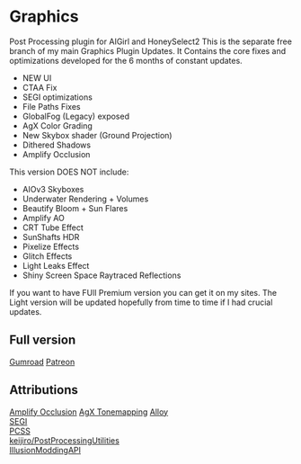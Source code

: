 # Graphics
Post Processing plugin for AIGirl and HoneySelect2
This is the separate free branch of my main Graphics Plugin Updates. It Contains the core fixes and optimizations developed for the 6 months of constant updates.

- NEW UI
- CTAA Fix
- SEGI optimizations
- File Paths Fixes
- GlobalFog (Legacy) exposed
- AgX Color Grading
- New Skybox shader (Ground Projection)
- Dithered Shadows
- Amplify Occlusion

This version DOES NOT include: 
- AIOv3 Skyboxes
- Underwater Rendering + Volumes
- Beautify Bloom + Sun Flares
- Amplify AO
- CRT Tube Effect
- SunShafts HDR
- Pixelize Effects
- Glitch Effects
- Light Leaks Effect
- Shiny Screen Space Raytraced Reflections

If you want to have FUll Premium version you can get it on my sites. The Light version will be updated hopefully from time to time if I had crucial updates.
## Full version
[Gumroad](https://hanmen.gumroad.com/l/gfxdev)
[Patreon](https://www.patreon.com/hanmen)


## Attributions
[Amplify Occlusion](https://github.com/AmplifyCreations/AmplifyOcclusion)
[AgX Tonemapping](https://github.com/FairplexVR/AgX-Tonemapping-Unity)
[Alloy](https://github.com/Josh015/Alloy)  
[SEGI](https://github.com/sonicether/SEGI)  
[PCSS](https://github.com/TheMasonX/UnityPCSS)  
[keijiro/PostProcessingUtilities](https://github.com/keijiro/PostProcessingUtilities)  
[IllusionModdingAPI](https://github.com/IllusionMods/IllusionModdingAPI)
